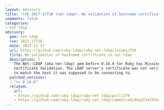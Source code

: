 ```yaml
---
layout: advisory
title: 'CVE-2017-17718 (net-ldap): No validation of hostname certificate in net-ldap'
comments: false
categories:
- net-ldap
advisory:
  gem: net-ldap
  cve: 2017-17718
  date: 2017-12-17
  url: https://github.com/ruby-ldap/ruby-net-ldap/issues/258
  title: No validation of hostname certificate in net-ldap
  description: |
    The Net::LDAP (aka net-ldap) gem before 0.16.0 for Ruby has Missing SSL
    Certificate Validation. The LDAP server's certificate was not verified
    to match the host it was supposed to be connecting to.
  patched_versions:
  - ">= 0.16.0"
  related:
    url:
    - https://github.com/ruby-ldap/ruby-net-ldap/pull/279
    - https://github.com/ruby-ldap/ruby-net-ldap/commit/e4c46a223a19feda78393a793711353aa1febdcd
---
```

